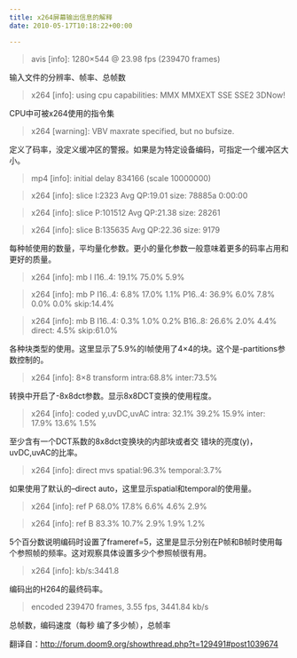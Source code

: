 ```yaml
---
title: x264屏幕输出信息的解释
date: 2010-05-17T10:18:22+00:00

---
```

> avis [info]: 1280&#215;544 @ 23.98 fps (239470 frames)

输入文件的分辨率、帧率、总帧数

> x264 [info]: using cpu capabilities: MMX MMXEXT SSE SSE2 3DNow!

CPU中可被x264使用的指令集

> x264 [warning]: VBV maxrate specified, but no bufsize.

定义了码率，没定义缓冲区的警报。如果是为特定设备编码，可指定一个缓冲区大小。

> mp4 [info]: initial delay 834166 (scale 10000000)
  
> x264 [info]: slice I:2323 Avg QP:19.01 size: 78885a 0:00:00
  
> x264 [info]: slice P:101512 Avg QP:21.38 size: 28261
  
> x264 [info]: slice B:135635 Avg QP:22.36 size: 9179

每种帧使用的数量，平均量化参数。更小的量化参数一般意味着更多的码率占用和更好的质量。

> x264 [info]: mb I I16..4: 19.1% 75.0% 5.9%
  
> x264 [info]: mb P I16..4: 6.8% 17.0% 1.1% P16..4: 36.9% 6.0% 7.8% 0.0% 0.0% skip:14.4%
  
> x264 [info]: mb B I16..4: 0.3% 1.0% 0.2% B16..8: 26.6% 2.0% 4.4% direct: 4.5% skip:61.0%

各种块类型的使用。这里显示了5.9%的I帧使用了4&#215;4的块。这个是-partitions参数控制的。

> x264 [info]: 8&#215;8 transform intra:68.8% inter:73.5%

转换中开启了-8x8dct参数。显示8x8DCT变换的使用程度。

> x264 [info]: coded y,uvDC,uvAC intra: 32.1% 39.2% 15.9% inter: 17.9% 13.6% 1.5%

至少含有一个DCT系数的8x8dct变换块的内部块或者交 错块的亮度(y)，uvDC,uvAC的比率。

> x264 [info]: direct mvs spatial:96.3% temporal:3.7%

如果使用了默认的&#8211;direct auto，这里显示spatial和temporal的使用量。

> x264 [info]: ref P 68.0% 17.8% 6.6% 4.6% 2.9%
  
> x264 [info]: ref B 83.3% 10.7% 2.9% 1.9% 1.2%

5个百分数说明编码时设置了frameref=5，这里是显示分别在P帧和B帧时使用每个参照帧的频率。这对观察具体设置多少个参照帧很有用。

> x264 [info]: kb/s:3441.8

编码出的H264的最终码率。

> encoded 239470 frames, 3.55 fps, 3441.84 kb/s

总帧数，编码速度（每秒 编了多少帧），总帧率

翻译自：http://forum.doom9.org/showthread.php?t=129491#post1039674
